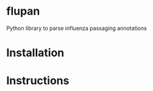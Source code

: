 # flupan
Python library to parse influenza passaging annotations


# Installation

# Instructions













